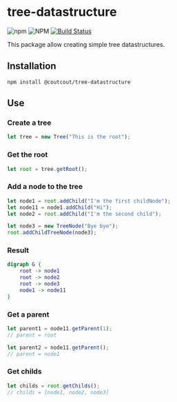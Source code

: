 # tree-datastructure

![npm](https://img.shields.io/npm/v/@coutcout/tree-datastructure.svg?style=flat-square)
![NPM](https://img.shields.io/npm/l/@coutcout/tree-datastructure.svg?style=flat-square)
[![Build Status](https://dev.azure.com/couturiervalentin/couturiervalentin/_apis/build/status/coutcout.tree-datastructure?branchName=master)](https://dev.azure.com/couturiervalentin/couturiervalentin/_build/latest?definitionId=1&branchName=master)

This package allow creating simple tree datastructures.

## Installation

```Node
npm install @coutcout/tree-datastructure
```

## Use

### Create a tree

```Typescript
let tree = new Tree("This is the root");
```

### Get the root

```Typescript
let root = tree.getRoot();
```

### Add a node to the tree

```Typescript
let node1 = root.addChild("I'm the first childNode");
let node11 = node1.addChild("Hi");
let node2 = root.addChild("I'm the second child");

let node3 = new TreeNode("Bye bye");
root.addChildTreeNode(node3);
```

### Result

```dot
digraph G {
    root -> node1
    root -> node2
    root -> node3
    node1 -> node11
}
```

### Get a parent

```Typescript
let parent1 = node11.getParent(1);
// parent = root

let parent2 = node11.getParent();
// parent = node1
```

### Get childs

```Typescript
let childs = root.getChilds();
// childs = [node1, node2, node3]
```
